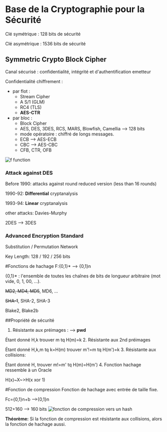 # Base de la Cryptographie pour la Sécurité

Clé symétrique : 128 bits de sécurité

Clé asymétrique : 1536 bits de sécurité

## Symmetric Crypto Block Cipher
Canal sécurisé : confidentialité, intégrité et d'authentification emetteur

Confidentialité chiffrement :
- par flot :
  - Stream Cipher
  - A S/1 (GLM)
  - RC4 (TLS)
  - **AES-CTR**
- par bloc :
  - Block Cipher
  - AES, DES, 3DES, RCS, MARS, Blowfish, Camellia --> 128 bits
  - mode opératoire : chiffré de longs messages.
  - ECB --> AES-ECB
  - CBC --> AES-CBC
  - CFB, CTR, OFB

![f function](https://upload.wikimedia.org/wikipedia/commons/thumb/2/25/Data_Encription_Standard_Flow_Diagram.svg/1200px-Data_Encription_Standard_Flow_Diagram.svg.png)

### Attack against DES
Before 1990: attacks against round reduced version (less than 16 rounds)

1990-92: **Differential** cryptanalysis

1993-94: **Linear** cryptanalysis

other attacks: Davies-Murphy

2DES --> 3DES

### Advanced Encryption Standard
Substitution / Permutation Network

Key Length: 128 / 192 / 256 bits

#Fonctions de hachage
F:{0,1}* --> {0,1}n

{0,1}* : l'ensemble de toutes les chaînes de bits de longueur arbitraire (mot vide, 0, 1, 00, ...).

~~MD2, MD4, MD5~~, MD6, ...

~~SHA-1~~, SHA-2, SHA-3

Blake2, Blake2b

##Propriété de sécurité
1. Résistante aux préimages : --> **pwd**

Étant donné H,k trouver m tq H(m)=k
2. Résistante aux 2nd préimages

Étant donné H,k,m tq k=H(m)
trouver m'!=m tq H(m')=k
3. Résistante aux collisions:

Étant donné H, trouver m!=m' tq H(m)=H(m')
4. Fonction hachage ressemble à un Oracle

H(x)~X~>H(x xor 1)

#Fonction de compression
Fonction de hachage avec entrée de taille fixe.

Fc={0,1}n+b -->{0,1}n

512+160 --> 160 bits
![fonction de compression vers un hash](https://upload.wikimedia.org/wikipedia/commons/thumb/5/57/MerkleDamgardFr.svg/530px-MerkleDamgardFr.svg.png)

**Théorème:** Si la fonction de compression est résistante aux collisions, alors la fonction de hachage aussi.
